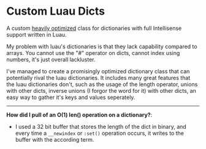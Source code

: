 # Custom Luau Dicts
A custom [heavily optimized](BENCHMARKS.md) class for dictionaries with full Intellisense support written in Luau.

My problem with luau's dictionaries is that they lack capability compared to arrays.
You cannot use the "#" operator on dicts, cannot index using numbers, it's just overall lackluster.

I've managed to create a promisingly optimized dictionary class that can potentially rival the luau dictionaries.
It includes many great features that the luau dictionaries don't, such as the usage of the length operator,
unions with other dicts, inverse unions (I forgor the word for it) with other dicts, an easy way to gather it's keys and values seperately.

---

**How did I pull of an O(1) len() operation on a dictionary?**:

- I used a 32 bit buffer that stores the length of the dict in binary, and every time a `__newindex` or `:set()` operation occurs, it writes to the buffer with the according term.

